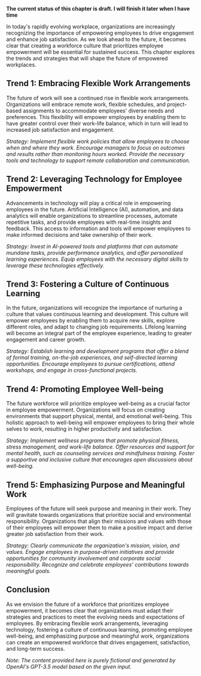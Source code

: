**The current status of this chapter is draft. I will finish it later when I have time**

In today's rapidly evolving workplace, organizations are increasingly recognizing the importance of empowering employees to drive engagement and enhance job satisfaction. As we look ahead to the future, it becomes clear that creating a workforce culture that prioritizes employee empowerment will be essential for sustained success. This chapter explores the trends and strategies that will shape the future of empowered workplaces.

**Trend 1: Embracing Flexible Work Arrangements**
-------------------------------------------------

The future of work will see a continued rise in flexible work arrangements. Organizations will embrace remote work, flexible schedules, and project-based assignments to accommodate employees' diverse needs and preferences. This flexibility will empower employees by enabling them to have greater control over their work-life balance, which in turn will lead to increased job satisfaction and engagement.

*Strategy: Implement flexible work policies that allow employees to choose when and where they work. Encourage managers to focus on outcomes and results rather than monitoring hours worked. Provide the necessary tools and technology to support remote collaboration and communication.*

**Trend 2: Leveraging Technology for Employee Empowerment**
-----------------------------------------------------------

Advancements in technology will play a critical role in empowering employees in the future. Artificial Intelligence (AI), automation, and data analytics will enable organizations to streamline processes, automate repetitive tasks, and provide employees with real-time insights and feedback. This access to information and tools will empower employees to make informed decisions and take ownership of their work.

*Strategy: Invest in AI-powered tools and platforms that can automate mundane tasks, provide performance analytics, and offer personalized learning experiences. Equip employees with the necessary digital skills to leverage these technologies effectively.*

**Trend 3: Fostering a Culture of Continuous Learning**
-------------------------------------------------------

In the future, organizations will recognize the importance of nurturing a culture that values continuous learning and development. This culture will empower employees by enabling them to acquire new skills, explore different roles, and adapt to changing job requirements. Lifelong learning will become an integral part of the employee experience, leading to greater engagement and career growth.

*Strategy: Establish learning and development programs that offer a blend of formal training, on-the-job experiences, and self-directed learning opportunities. Encourage employees to pursue certifications, attend workshops, and engage in cross-functional projects.*

**Trend 4: Promoting Employee Well-being**
------------------------------------------

The future workforce will prioritize employee well-being as a crucial factor in employee empowerment. Organizations will focus on creating environments that support physical, mental, and emotional well-being. This holistic approach to well-being will empower employees to bring their whole selves to work, resulting in higher productivity and satisfaction.

*Strategy: Implement wellness programs that promote physical fitness, stress management, and work-life balance. Offer resources and support for mental health, such as counseling services and mindfulness training. Foster a supportive and inclusive culture that encourages open discussions about well-being.*

**Trend 5: Emphasizing Purpose and Meaningful Work**
----------------------------------------------------

Employees of the future will seek purpose and meaning in their work. They will gravitate towards organizations that prioritize social and environmental responsibility. Organizations that align their missions and values with those of their employees will empower them to make a positive impact and derive greater job satisfaction from their work.

*Strategy: Clearly communicate the organization's mission, vision, and values. Engage employees in purpose-driven initiatives and provide opportunities for community involvement and corporate social responsibility. Recognize and celebrate employees' contributions towards meaningful goals.*

**Conclusion**
--------------

As we envision the future of a workforce that prioritizes employee empowerment, it becomes clear that organizations must adapt their strategies and practices to meet the evolving needs and expectations of employees. By embracing flexible work arrangements, leveraging technology, fostering a culture of continuous learning, promoting employee well-being, and emphasizing purpose and meaningful work, organizations can create an empowered workforce that drives engagement, satisfaction, and long-term success.

*Note: The content provided here is purely fictional and generated by OpenAI's GPT-3.5 model based on the given input.*
